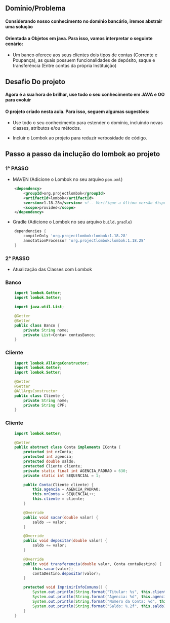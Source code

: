 ## Domínio/Problema

#### Considerando nosso conhecimento no domínio bancário, iremos abstrair uma solução
#### Orientada a Objetos em java. Para isso, vamos interpretar o seguinte cenário:

- Um banco oferece aos seus clientes dois tipos de contas (Corrente e Poupança), as 
quais possuem funcionalidades de depósito, saque e transferência (Entre contas da própria Instituição)

## Desafio Do projeto

#### Agora é a sua hora de brilhar, use todo o seu conhecimento em JAVA e OO para evoluir
#### O projeto criado nesta aula. Para isso, seguem algumas sugestões:

- Use todo o seu conhecimento para estender o domínio, incluindo novas classes, atributos
e/ou métodos.

- Incluir o Lombok ao projeto para reduzir verbosidade de código.

## Passo a passo da inclução do lombok ao projeto 

### 1° PASSO 
- MAVEN (Adicione o Lombok no seu arquivo `pom.xml`)
```xml
    <dependency>
        <groupId>org.projectlombok</groupId>
        <artifactId>lombok</artifactId>
        <version>1.18.28</version> <!-- Verifique a última versão disponível -->
        <scope>provided</scope>
    </dependency>
```

- Gradle (Adicione o Lombok no seu arquivo `build.gradle`)
```groovy
    dependencies {
        compileOnly 'org.projectlombok:lombok:1.18.28'
        annotationProcessor 'org.projectlombok:lombok:1.18.28'
    }
```
### 2° PASSO
- Atualização das Classes com Lombok

### Banco 
```java
    import lombok.Getter;
    import lombok.Setter;

    import java.util.List;

    @Getter
    @Setter
    public class Banco {
        private String nome;
        private List<Conta> contasBanco;
    }

```

### Cliente
```java
    import lombok.AllArgsConstructor;
    import lombok.Getter;
    import lombok.Setter;

    @Getter
    @Setter
    @AllArgsConstructor
    public class Cliente {
        private String nome;
        private String CPF;
    }
```

### Cliente
```java
    import lombok.Getter;

    @Getter
    public abstract class Conta implements IConta {
        protected int nrConta;
        protected int agencia;
        protected double saldo;
        protected Cliente cliente;
        private static final int AGENCIA_PADRAO = 630;
        private static int SEQUENCIAL = 1;

        public Conta(Cliente cliente) {
            this.agencia = AGENCIA_PADRAO;
            this.nrConta = SEQUENCIAL++;
            this.cliente = cliente;
        }

        @Override
        public void sacar(double valor) {
            saldo -= valor; 
        }

        @Override
        public void depositar(double valor) {
            saldo += valor;   
        }

        @Override
        public void transferencia(double valor, Conta contaDestino) {
            this.sacar(valor);
            contaDestino.depositar(valor);
        }

        protected void ImprimirInfoComuns() {
            System.out.println(String.format("Titular: %s", this.cliente.getNome()));
            System.out.println(String.format("Agencia: %d", this.agencia));
            System.out.println(String.format("Número da Conta: %d", this.nrConta));
            System.out.println(String.format("Saldo: %.2f", this.saldo));
        }
    }
```